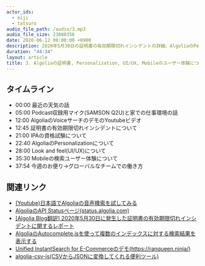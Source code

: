 ```yaml
---
actor_ids:
  - eiji
  - tatsuro
audio_file_path: /audio/3.mp3
audio_file_size: 23080356
date: 2020-06-12 00:00:00 +0900
description: 2020年5月30日の証明書の有効期限切れインシデントの詳細、AlgoliaのPersonalization、UI/UX、Mobileの検索ユーザー体験について話しました
duration: "44:34"
layout: article
title: 3. Algoliaの証明書, Personalization, UI/UX, Mobileのユーザー体験について話しました
---
```


## タイムライン

- 00:00 最近の天気の話
- 05:00 Podcast収録用マイク(SAMSON Q2U)と家での仕事環境の話
- 12:00 AlgoliaのVoiceサーチのデモのYoutubeビデオ
- 12:45 証明書の有効期限切れインシデントについて
- 21:00 IPAの資格試験について
- 22:40 AlgoliaのPersonalizationについて
- 28:00 Look and feel(UI/UX)について
- 35:30 Mobileの検索ユーザー体験について
- 37:54 今週のお便り→グローバルなチームでの働き方

## 関連リンク

- [(Youtube)日本語でAlgoliaの音声検索を試してみる](https://www.youtube.com/watch?v=17XezW_qWPE)
- [AlgoliaのAPI Statusページ(status.algolia.com)](https://status.algolia.com/)
- [[Algolia Blog翻訳] 2020年5月30日に発生した証明書の有効期限切れインシデントに関するレポート](https://shinodogg.com/2020/06/05/may-30-ssl-incident/)
- [AlgoliaのAutocomplete.jsを使って複数のインデックスに対する検索結果を表示する](https://shinodogg.com/2019/07/23/post-8104/)
- [Unified InstantSearch for E-Commerceのデモ(https://ranqueen.ninja/)](https://ranqueen.ninja/)
- [algolia-csv-js(CSVからJSONに変換してくれる便利ツール)](https://github.com/algolia/algolia-csv-js)
